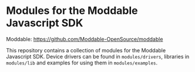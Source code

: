 Modules for the Moddable Javascript SDK
=======================================

Moddable: https://github.com/Moddable-OpenSource/moddable

This repository contains a collection of modules for the Moddable Javascript SDK.
Device drivers can be found in `modules/drivers`, libraries in `modules/lib` and
examples for using them in `modules/examples`.
